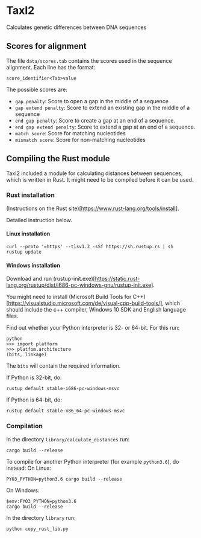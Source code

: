 # TaxI2
Calculates genetic differences between DNA sequences

## Scores for alignment
The file `data/scores.tab` contains the scores used in the sequence alignment.
Each line has the format:
```
score_identifier<Tab>value
```

The possible scores are:
* `gap penalty`: Score to open a gap in the middle of a sequence
* `gap extend penalty`: Score to extend an existing gap in the middle of a sequence
* `end gap penalty`: Score to create a gap at an end of a sequence.
* `end gap extend penalty`: Score to extend a gap at an end of a sequence.
* `match score`: Score for matching nucleotides
* `mismatch score`: Score for non-matching nucleotides

## Compiling the Rust module

TaxI2 included a module for calculating distances between sequences, which is written in Rust. It might need to be compiled before it can be used.

### Rust installation
(Instructions on the Rust site)[https://www.rust-lang.org/tools/install].

Detailed instruction below.

#### Linux installation

```
curl --proto '=https' --tlsv1.2 -sSf https://sh.rustup.rs | sh
rustup update
```

#### Windows installation
Download and run (rustup-init.exe)[https://static.rust-lang.org/rustup/dist/i686-pc-windows-gnu/rustup-init.exe].

You might need to install (Microsoft Build Tools for C++)[https://visualstudio.microsoft.com/de/visual-cpp-build-tools/], which should include the c++ compiler, Windows 10 SDK and English language files.

Find out whether your Python interpreter is 32- or 64-bit. For this run:
```
python
>>> import platform
>>> platfom.architecture
(bits, linkage)
```
The `bits` will contain the required information.

If Python is 32-bit, do:
```
rustup default stable-i686-pc-windows-msvc
```

If Python is 64-bit, do:
```
rustup default stable-x86_64-pc-windows-msvc
```

### Compilation

In the directory `library/calculate_distances` run:
```
cargo build --release
```

To compile for another Python interpreter (for example `python3.6`), do instead:
On Linux:
```
PYO3_PYTHON=python3.6 cargo build --release
```
On Windows:
```
$env:PYO3_PYTHON=python3.6 
cargo build --release
```

In the directory `library` run:
```
python copy_rust_lib.py
```

